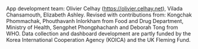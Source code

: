 App development team: Olivier Celhay (https://olivier.celhay.net), Vilada Chansamouth, Elizabeth Ashley. Revised with contributions from: Kongchak Phommachak, Phouthavanh Inlorkham from Food and Drug Department, Ministry of Health, Sengphet Phongphachanh and Deborah Tong from WHO. Data collection and dashboard development are partly funded by the Korea International Cooperation Agency (KOICA) and the UK Fleming Fund.